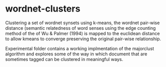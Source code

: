 # wordnet-clusters

Clustering a set of wordnet synsets using k-means, the wordnet pair-wise distance (semantic relatedness of word senses using the edge counting method of the of Wu & Palmer (1994) is mapped to the euclidean distance to allow kmeans to converge preserving the original pair-wise relationship.

Experimental folder contains a working implmentation of the majorclust algorithm and explores some of the way in which document that are sometimes tagged can be clustered in meaningful ways.
